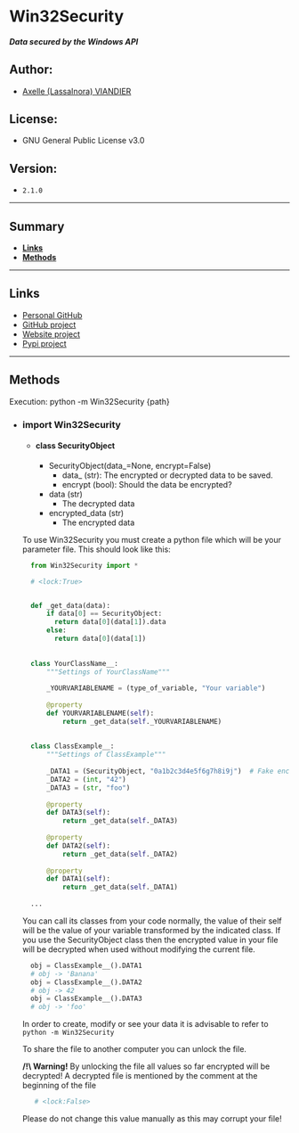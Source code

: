 # Win32Security

#### _Data secured by the Windows API_

Author:
-------
- [Axelle (LassaInora) VIANDIER](mailto:axelleviandier@lassainora.fr)

License:
--------
- GNU General Public License v3.0

Version:
--------
- `2.1.0`

--------
## Summary

- **[Links](#links)**
- **[Methods](#methods)**
--------

## Links

- [Personal GitHub](https://github.com/LassaInora)
- [GitHub project](https://github.com/LassaInora/Win32Security)
- [Website project](https://lassainora.fr/projets/librairies/Win32Security)
- [Pypi project](https://pypi.org/project/Win32Security/)

--------
## Methods

 Execution: python -m Win32Security {path}
    
- ### import Win32Security
  - #### class SecurityObject
    - SecurityObject(data_=None, encrypt=False)
      - data_ (str): The encrypted or decrypted data to be saved.
      - encrypt (bool): Should the data be encrypted?
    - data (str)
      - The decrypted data
    - encrypted_data (str)
      - The encrypted data


  To use Win32Security you must create a python file which will be your parameter file.
  This should look like this:

  ```python
    from Win32Security import *

    # <lock:True>


    def _get_data(data):
        if data[0] == SecurityObject:
          return data[0](data[1]).data
        else:
          return data[0](data[1])
    
        
    class YourClassName__:
        """Settings of YourClassName"""
        
        _YOURVARIABLENAME = (type_of_variable, "Your variable")
        
        @property
        def YOURVARIABLENAME(self):
            return _get_data(self._YOURVARIABLENAME)
    
    
    class ClassExample__:
        """Settings of ClassExample"""
        
        _DATA1 = (SecurityObject, "0a1b2c3d4e5f6g7h8i9j")  # Fake encrypted 'Banana'
        _DATA2 = (int, "42")
        _DATA3 = (str, "foo")
        
        @property
        def DATA3(self):
            return _get_data(self._DATA3)
        
        @property
        def DATA2(self):
            return _get_data(self._DATA2)
        
        @property
        def DATA1(self):
            return _get_data(self._DATA1)
    
    ...
  ```
  
  You can call its classes from your code normally, the value of their self will be the value of your variable transformed by the indicated class.
If you use the SecurityObject class then the encrypted value in your file will be decrypted when used without modifying the current file.
  
  ```python
    obj = ClassExample__().DATA1
    # obj -> 'Banana'
    obj = ClassExample__().DATA2
    # obj -> 42
    obj = ClassExample__().DATA3
    # obj -> 'foo'
  ```

  In order to create, modify or see your data it is advisable to refer to `python -m Win32Security`


  To share the file to another computer you can unlock the file.

   **/!\ Warning!** By unlocking the file all values so far encrypted will be decrypted!
   A decrypted file is mentioned by the comment at the beginning of the file
   ```python
      # <lock:False>
   ```
   Please do not change this value manually as this may corrupt your file!

        
